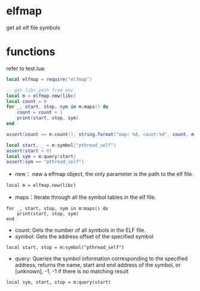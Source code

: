 # elfmap
get all elf file symbols

# functions
refer to test.lua:

```lua
local elfmap = require("elfmap")

-- get libc path from env
local m = elfmap.new(libc)
local count = 0
for _, start, stop, sym in m:maps() do
    count = count + 1
    print(start, stop, sym)
end

assert(count == m:count(), string.format("map: %d, count:%d", count, m:count()))

local start, _ = m:symbol("pthread_self")
assert(start > 0)
local sym = m:query(start)
assert(sym == "pthread_self")
```

* new： new a elfmap object, the only parameter is the path to the elf file.

```
local m = elfmap.new(libc)
```

* maps：Iterate through all the symbol tables in the elf file.

```
for _, start, stop, sym in m:maps() do
    print(start, stop, sym)
end
```

* count: Gets the number of all symbols in the ELF file.
* symbol: Gets the address offset of the specified symbol

```
local start, stop = m:symbol("pthread_self")
```

* query: Queries the symbol information corresponding to the specified address, returns the name, start and end address of the symbol, or \[unknown\], -1, -1 if there is no matching result

```
local sym, start, stop = m:query(start)
```

 

